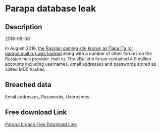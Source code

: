 # Parapa database leak

## Description

2016-08-08

In August 2016, <a href="http://www.zdnet.com/article/over-25-million-accounts-stolen-after-mail-ru-forums-raided-by-hackers/" target="_blank" rel="noopener">the Russian gaming site known as Пара Па (or parapa.mail.ru) was hacked</a> along with a number of other forums on the Russian mail provider, mail.ru. The vBulletin forum contained 4.9 million accounts including usernames, email addresses and passwords stored as salted MD5 hashes.

## Breached data

Email addresses, Passwords, Usernames

## Free download Link

[Parapa breach Free Download Link](https://tinyurl.com/2b2k277t)